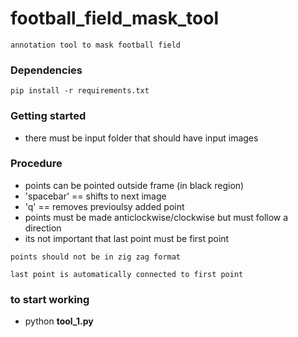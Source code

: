 # football_field_mask_tool
```
annotation tool to mask football field  
```
### Dependencies
```
pip install -r requirements.txt
```

### Getting started
- there must be input folder that should have input images  

### Procedure
- points can be pointed outside frame (in black region)
- 'spacebar' == shifts to next image
- 'q' == removes previoulsy added point
- points must be made anticlockwise/clockwise but must follow a direction 
- its not important that last point must be first point 

```
points should not be in zig zag format
```
```
last point is automatically connected to first point
```
### to start working
- python **tool_1.py**
